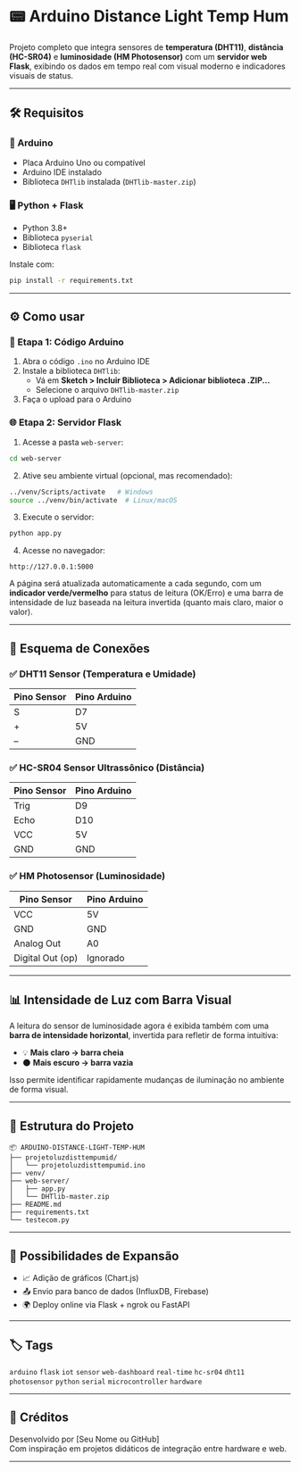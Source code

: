 
# 📟 Arduino Distance Light Temp Hum

Projeto completo que integra sensores de **temperatura (DHT11)**, **distância (HC-SR04)** e **luminosidade (HM Photosensor)** com um **servidor web Flask**, exibindo os dados em tempo real com visual moderno e indicadores visuais de status.

---

## 🛠️ Requisitos

### 🔧 Arduino
- Placa Arduino Uno ou compatível
- Arduino IDE instalado
- Biblioteca `DHTlib` instalada (`DHTlib-master.zip`)

### 🖥️ Python + Flask
- Python 3.8+
- Biblioteca `pyserial`
- Biblioteca `flask`

Instale com:

```bash
pip install -r requirements.txt
```

---

## ⚙️ Como usar

### 🧩 Etapa 1: Código Arduino

1. Abra o código `.ino` no Arduino IDE
2. Instale a biblioteca `DHTlib`:
   - Vá em **Sketch > Incluir Biblioteca > Adicionar biblioteca .ZIP...**
   - Selecione o arquivo `DHTlib-master.zip`
3. Faça o upload para o Arduino

### 🌐 Etapa 2: Servidor Flask

1. Acesse a pasta `web-server`:

```bash
cd web-server
```

2. Ative seu ambiente virtual (opcional, mas recomendado):

```bash
../venv/Scripts/activate   # Windows
source ../venv/bin/activate  # Linux/macOS
```

3. Execute o servidor:

```bash
python app.py
```

4. Acesse no navegador:
```
http://127.0.0.1:5000
```

A página será atualizada automaticamente a cada segundo, com um **indicador verde/vermelho** para status de leitura (OK/Erro) e uma barra de intensidade de luz baseada na leitura invertida (quanto mais claro, maior o valor).

---

## 🔌 Esquema de Conexões

### ✅ DHT11 Sensor (Temperatura e Umidade)
| Pino Sensor | Pino Arduino |
|-------------|--------------|
| S           | D7           |
| +           | 5V           |
| –           | GND          |

### ✅ HC-SR04 Sensor Ultrassônico (Distância)
| Pino Sensor | Pino Arduino |
|-------------|--------------|
| Trig        | D9           |
| Echo        | D10          |
| VCC         | 5V           |
| GND         | GND          |

### ✅ HM Photosensor (Luminosidade)
| Pino Sensor     | Pino Arduino |
|------------------|--------------|
| VCC              | 5V           |
| GND              | GND          |
| Analog Out       | A0           |
| Digital Out (op) | Ignorado     |

---

## 📊 Intensidade de Luz com Barra Visual

A leitura do sensor de luminosidade agora é exibida também com uma **barra de intensidade horizontal**, invertida para refletir de forma intuitiva:

- 💡 **Mais claro → barra cheia**
- 🌑 **Mais escuro → barra vazia**

Isso permite identificar rapidamente mudanças de iluminação no ambiente de forma visual.

---

## 📁 Estrutura do Projeto

```
📦 ARDUINO-DISTANCE-LIGHT-TEMP-HUM
├── projetoluzdisttempumid/
│   └── projetoluzdisttempumid.ino
├── venv/
├── web-server/
│   ├── app.py
│   └── DHTlib-master.zip
├── README.md
├── requirements.txt
└── testecom.py
```

---

## 🚀 Possibilidades de Expansão

- 📈 Adição de gráficos (Chart.js)
- 📤 Envio para banco de dados (InfluxDB, Firebase)
- 🌍 Deploy online via Flask + ngrok ou FastAPI

---

## 🏷️ Tags

`arduino` `flask` `iot` `sensor` `web-dashboard` `real-time` `hc-sr04` `dht11` `photosensor` `python` `serial` `microcontroller` `hardware`

---

## 🧠 Créditos

Desenvolvido por [Seu Nome ou GitHub]  
Com inspiração em projetos didáticos de integração entre hardware e web.

---
